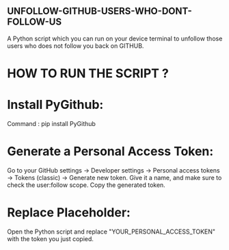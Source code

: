 ## UNFOLLOW-GITHUB-USERS-WHO-DONT-FOLLOW-US
A Python script which you can run on your device terminal to unfollow those users who does not follow you back on GITHUB.

# HOW TO RUN THE SCRIPT ?

# Install PyGithub:
Command : pip install PyGithub
# Generate a Personal Access Token: 
Go to your GitHub settings -> Developer settings -> Personal access tokens -> Tokens (classic) -> Generate new token. Give it a name, and make sure to check the user:follow scope. Copy the generated token.
# Replace Placeholder: 
Open the Python script and replace "YOUR_PERSONAL_ACCESS_TOKEN" with the token you just copied.
